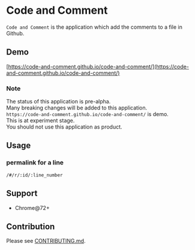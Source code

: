 # Code and Comment

`Code and Comment` is the application which add the comments to a file in Github.

## Demo

[https://code-and-comment.github.io/code-and-comment/](https://code-and-comment.github.io/code-and-comment/)

### Note

The status of this application is pre-alpha.  
Many breaking changes will be added to this application.  
`https://code-and-comment.github.io/code-and-comment/` is demo.  
This is at experiment stage.  
You should not use this application as product.

## Usage

### permalink for a line

`/#/r/:id/:line_number`

## Support

* Chrome@72+

## Contribution

Please see [CONTRIBUTING.md](https://github.com/code-and-comment/code-and-comment/blob/master/CONTRIBUTING.md).
